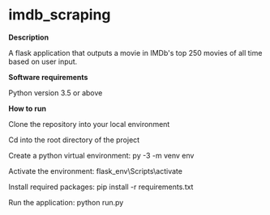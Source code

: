 # imdb_scraping


**Description**

A flask application that outputs a movie in IMDb's top 250 movies of all time based on user input.



**Software requirements**

Python version 3.5 or above 




**How to run**

Clone the repository into your local environment

Cd into the root directory of the project

Create a python virtual environment: py -3 -m venv env

Activate the environment: flask_env\Scripts\activate

Install required packages: pip install -r requirements.txt 

Run the application: python run.py



